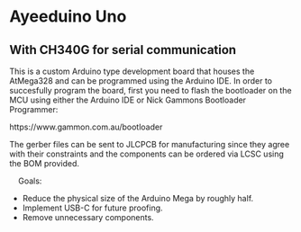 # Ayeeduino Uno
## With CH340G for serial communication

</p>This is a custom Arduino type development board that houses the AtMega328 and can be programmed using the Arduino IDE. In order to succesfully program the board, first you need to flash the bootloader on the MCU using either the Arduino IDE or Nick Gammons Bootloader Programmer:</p>
https://www.gammon.com.au/bootloader
</p>The gerber files can be sent to JLCPCB for manufacturing since they agree with their constraints and the components can be ordered via LCSC using the BOM provided.</p>
&nbsp;&nbsp;&nbsp;&nbsp;Goals:
 <il>   

- Reduce the physical size of the Arduino Mega by roughly half.
- Implement USB-C for future proofing.
- Remove unnecessary components.
 <il>
 
 
